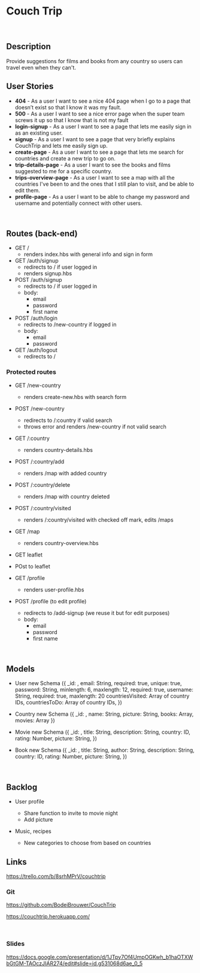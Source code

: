 # Couch Trip
<br>

## Description
Provide suggestions for films and books from any country so users can travel even when they can't.
<br>

## User Stories
- **404** - As a user I want to see a nice 404 page when I go to a page that doesn’t exist so that I know it was my fault.
- **500** - As a user I want to see a nice error page when the super team screws it up so that I know that is not my fault
- **login-signup** - As a user I want to see a page that lets me easily sign in as an existing user. 
- **signup** - As a user I want to see a page that very briefly explains CouchTrip and lets me easily sign up.
- **create-page** - As a user I want to see a page that lets me search for countries and create a new trip to go on.
- **trip-details-page** - As a user I want to see the books and films suggested to me for a specific country.
- **trips-overview-page** - As a user I want to see a map with all the countries I've been to and the ones that I still plan to visit, and be able to edit them.
- **profile-page** - As a user I want to be able to change my password and username and potentially connect with other users.
<br>

## Routes (back-end)

- GET / 
  - renders index.hbs with general info and sign in form
- GET /auth/signup
  - redirects to / if user logged in
  - renders signup.hbs
- POST /auth/signup
  - redirects to / if user logged in
  - body:
    - email
    - password
    - first name
- POST /auth/login
  - redirects to /new-country if logged in
  - body:
    - email
    - password
- GET /auth/logout
  - redirects to /

### Protected routes
- GET /new-country
  - renders create-new.hbs with search form
- POST /new-country
  - redirects to /:country if valid search
  - throws error and renders /new-country if not valid search
- GET /:country
  - renders country-details.hbs
- POST /:country/add
  - renders /map with added country
- POST /:country/delete
  - renders /map with country deleted
- POST /:country/visited
  - renders /:country/visited with checked off mark, edits /maps
- GET /map
  - renders country-overview.hbs

- GET leaflet
- POst to leaflet
  
- GET /profile
  - renders user-profile.hbs
- POST /profile (to edit profile)
  - redirects to /add-signup (we reuse it but for edit purposes)
  - body:
    - email
    - password
    - first name

<br>

## Models
 
 - User 
    new Schema ({
     	_id: ,
     	email: String, required: true, unique: true,
      password: String, minlength: 6, maxlength: 12, required: true,
     	username: String, required: true, maxlength: 20
      countriesVisited: Array of country IDs,
      countriesToDo: Array of country IDs,
		})
          
  - Country 
    new Schema ({
      _id: ,
      name: String,
      picture: String,
      books: Array,
      movies: Array
    })
    
  - Movie 
		new Schema ({
			_id: ,
			title: String,
      description: String,
      country: ID,
      rating: Number,
      picture: String,
    })

  - Book
    new Schema ({
      _id: ,
      title: String,
      author: String,
      description: String,
      country: ID,
      rating: Number,
      picture: String,
    })
    
    <br>

## Backlog

 - User profile
    - Share function to invite to movie night
    - Add picture
    
 - Music, recipes
    - New categories to choose from based on countries

## Links
https://trello.com/b/8srhMPrV/couchtrip


### Git
https://github.com/BodeiBrouwer/CouchTrip

https://couchtrip.herokuapp.com/

<br>

### Slides
https://docs.google.com/presentation/d/1JTpy7Of4UmpOGKwh_b1haOTXWbGtGM-TAOczJIAR274/edit#slide=id.g531068d6ae_0_5
